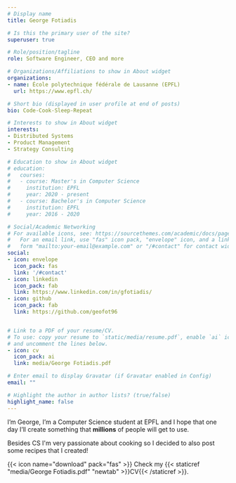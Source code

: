 ```yaml
---
# Display name
title: George Fotiadis

# Is this the primary user of the site?
superuser: true

# Role/position/tagline
role: Software Engineer, CEO and more

# Organizations/Affiliations to show in About widget
organizations:
- name: École polytechnique fédérale de Lausanne (EPFL)
  url: https://www.epfl.ch/

# Short bio (displayed in user profile at end of posts)
bio: Code-Cook-Sleep-Repeat

# Interests to show in About widget
interests:
- Distributed Systems
- Product Management
- Strategy Consulting

# Education to show in About widget
# education:
#   courses:
#   - course: Master's in Computer Science
#     institution: EPFL
#     year: 2020 - present
#   - course: Bachelor's in Computer Science
#     institution: EPFL
#     year: 2016 - 2020

# Social/Academic Networking
# For available icons, see: https://sourcethemes.com/academic/docs/page-builder/#icons
#   For an email link, use "fas" icon pack, "envelope" icon, and a link in the
#   form "mailto:your-email@example.com" or "/#contact" for contact widget.
social:
- icon: envelope
  icon_pack: fas
  link: '/#contact'
- icon: linkedin
  icon_pack: fab
  link: https://www.linkedin.com/in/gfotiadis/
- icon: github
  icon_pack: fab
  link: https://github.com/geofot96


# Link to a PDF of your resume/CV.
# To use: copy your resume to `static/media/resume.pdf`, enable `ai` icons in `params.toml`, 
# and uncomment the lines below.
- icon: cv
  icon_pack: ai
  link: media/George Fotiadis.pdf

# Enter email to display Gravatar (if Gravatar enabled in Config)
email: ""

# Highlight the author in author lists? (true/false)
highlight_name: false
---
```


I’m George, I’m a Computer Science student at EPFL and I hope that one day I’ll create something that **millions** of people will get to use.

Besides CS I'm very passionate about cooking so I decided to also post some recipes that I created!

{{< icon name="download" pack="fas" >}} Check my {{< staticref "media/George Fotiadis.pdf" "newtab" >}}CV{{< /staticref >}}.
